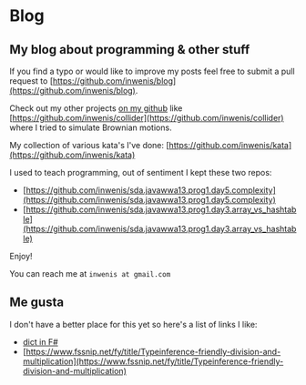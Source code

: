 # Blog
## My blog about programming & other stuff

If you find a typo or would like to improve my posts feel free to submit a pull request to [https://github.com/inwenis/blog](https://github.com/inwenis/blog).

Check out my other projects [on my github](https://github.com/inwenis) like [https://github.com/inwenis/collider](https://github.com/inwenis/collider) where I tried to simulate Brownian motions.

My collection of various kata's I've done: [https://github.com/inwenis/kata](https://github.com/inwenis/kata)

I used to teach programming, out of sentiment I kept these two repos:
- [https://github.com/inwenis/sda.javawwa13.prog1.day5.complexity](https://github.com/inwenis/sda.javawwa13.prog1.day5.complexity)
- [https://github.com/inwenis/sda.javawwa13.prog1.day3.array_vs_hashtable](https://github.com/inwenis/sda.javawwa13.prog1.day3.array_vs_hashtable)

Enjoy!

You can reach me at `inwenis at gmail.com`

## Me gusta

I don't have a better place for this yet so here's a list of links I like:
- [dict in F#](https://krzysztofskowronekblog.hashnode.dev/dictionaries-in-f)
- [https://www.fssnip.net/fy/title/Typeinference-friendly-division-and-multiplication](https://www.fssnip.net/fy/title/Typeinference-friendly-division-and-multiplication)
